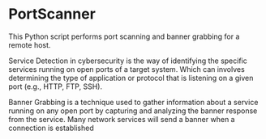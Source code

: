 # PortScanner

This Python script performs port scanning and banner grabbing for a remote host.

Service Detection in cybersecurity is the way of identifying the specific services running on open ports of a target system. Which can involves determining the type of application or protocol that is listening on a given port (e.g., HTTP, FTP, SSH).

Banner Grabbing is a technique used to gather information about a service running on any open port by capturing and analyzing the banner response from the service. Many network services will send a banner when a connection is established
